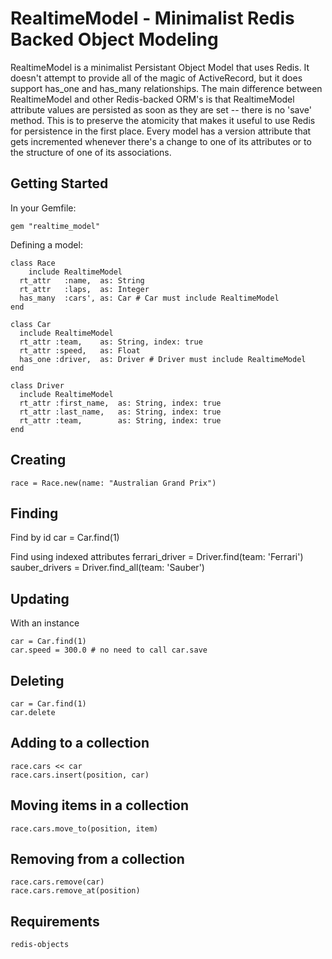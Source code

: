 RealtimeModel - Minimalist Redis Backed Object Modeling
=======================================================

RealtimeModel is a minimalist Persistant Object Model that uses Redis. It doesn't attempt to provide all of 
the magic of ActiveRecord, but it does support has_one and has_many relationships. The main difference between 
RealtimeModel and other Redis-backed ORM's is that RealtimeModel attribute values are persisted as soon as 
they are set -- there is no 'save' method. This is to preserve the atomicity that makes it useful to use
Redis for persistence in the first place. Every model has a version attribute that gets incremented whenever 
there's a change to one of its attributes or to the structure of one of its associations.

## Getting Started
In your Gemfile:

    gem "realtime_model"

Defining a model:

    class Race
    	include RealtimeModel
      rt_attr   :name,  as: String
      rt_attr   :laps,  as: Integer
      has_many  :cars', as: Car # Car must include RealtimeModel
    end

    class Car
      include RealtimeModel
      rt_attr :team,    as: String, index: true
      rt_attr :speed,   as: Float
      has_one :driver,  as: Driver # Driver must include RealtimeModel
    end

    class Driver
      include RealtimeModel
      rt_attr :first_name,  as: String, index: true
      rt_attr :last_name,   as: String, index: true
      rt_attr :team,        as: String, index: true
    end

## Creating

    race = Race.new(name: "Australian Grand Prix")

## Finding

Find by id
    car = Car.find(1)

Find using indexed attributes
    ferrari_driver = Driver.find(team: 'Ferrari')
    sauber_drivers = Driver.find_all(team: 'Sauber')

## Updating

With an instance

    car = Car.find(1)
    car.speed = 300.0 # no need to call car.save

## Deleting

    car = Car.find(1)
    car.delete

## Adding to a collection
    
    race.cars << car
    race.cars.insert(position, car)

## Moving items in a collection

    race.cars.move_to(position, item)

## Removing from a collection
  
    race.cars.remove(car)
    race.cars.remove_at(position)

## Requirements

    redis-objects